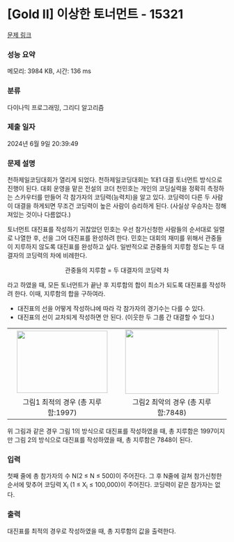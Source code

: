 # [Gold II] 이상한 토너먼트 - 15321 

[문제 링크](https://www.acmicpc.net/problem/15321) 

### 성능 요약

메모리: 3984 KB, 시간: 136 ms

### 분류

다이나믹 프로그래밍, 그리디 알고리즘

### 제출 일자

2024년 6월 9일 20:39:49

### 문제 설명

<p>천하제일코딩대회가 열리게 되었다. 천하제일코딩대회는 1대1 대결 토너먼트 방식으로 진행이 된다. 대회 운영을 맡은 전설의 코더 천민호는 개인의 코딩실력을 정확히 측정하는 스카우터를 만들어 각 참가자의 코딩력(능력치)을 알고 있다. 코딩력이 다른 두 사람이 대결을 하게되면 무조건 코딩력이 높은 사람이 승리하게 된다. (사실상 우승자는 정해져있는 것이나 다름없다.)</p>

<p>토너먼트 대진표를 작성하기 귀찮았던 민호는 우선 참가신청한 사람들의 순서대로 일렬로 나열한 후, 선을 그어 대진표를 완성하려 한다. 민호는 대회의 재미를 위해서 관중들이 지루하지 않도록 대진표를 완성하고 싶다. 일반적으로 관중들의 지루함 정도는 두 대결자의 코딩력의 차에 비례한다. </p>

<p style="text-align:center">관중들의 지루함 = 두 대결자의 코딩력 차</p>

<p>라고 하였을 때, 모든 토너먼트가 끝난 후 지루함의 합이 최소가 되도록 대진표를 작성하려 한다. 이때, 지루함의 합을 구하여라.</p>

<ul>
	<li>대진표의 선을 어떻게 작성하냐에 따라 각 참가자의 경기수는 다를 수 있다.</li>
	<li>대진표의 선이 교차되게 작성하면 안 된다. (이웃한 두 그룹 간 대결할 수 있다.)</li>
</ul>

<table class="table table-bordered" style="width:100%">
	<tbody>
		<tr>
			<td style="text-align:center; width:50%"><img alt="" src="https://onlinejudgeimages.s3-ap-northeast-1.amazonaws.com/problem/15321/1.png" style="height:143px; width:208px"></td>
			<td style="text-align:center; width:50%"><img alt="" src="https://onlinejudgeimages.s3-ap-northeast-1.amazonaws.com/problem/15321/2.png" style="height:148px; width:214px"></td>
		</tr>
		<tr>
			<td style="text-align:center; width:50%">그림1  최적의 경우 (총 지루함:1997)</td>
			<td style="text-align:center; width:50%">그림2 최악의 경우 (총 지루함:7848)</td>
		</tr>
	</tbody>
</table>

<p>위 그림과 같은 경우 그림 1의 방식으로 대진표를 작성하였을 때, 총 지루함은 1997이지만 그림 2의 방식으로 대진표를 작성하였을 때, 총 지루함은 7848이 된다.</p>

### 입력 

 <p>첫째 줄에 총 참가자의 수 N(2 ≤ N ≤ 500)이 주어진다. 그 후 N줄에 걸쳐 참가신청한 순서에 맞추어 코딩력 X<sub>i</sub> (1 ≤ X<sub>i</sub> ≤ 100,000)이 주어진다. 코딩력이 같은 참가자는 없다.</p>

### 출력 

 <p>대진표를 최적의 경우로 작성하였을 때, 총 지루함의 값을 출력한다.</p>

